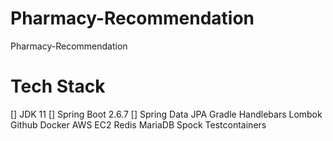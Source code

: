 # Pharmacy-Recommendation
Pharmacy-Recommendation

# Tech Stack
[] JDK 11
[] Spring Boot 2.6.7
[] Spring Data JPA
Gradle
Handlebars
Lombok
Github
Docker
AWS EC2
Redis
MariaDB
Spock
Testcontainers
